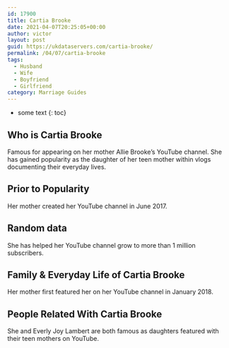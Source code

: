 ```yaml
---
id: 17900
title: Cartia Brooke
date: 2021-04-07T20:25:05+00:00
author: victor
layout: post
guid: https://ukdataservers.com/cartia-brooke/
permalink: /04/07/cartia-brooke
tags:
  - Husband
  - Wife
  - Boyfriend
  - Girlfriend
category: Marriage Guides
---
```


* some text
{: toc}


## Who is Cartia Brooke



Famous for appearing on her mother Allie Brooke&#8217;s YouTube channel. She has gained popularity as the daughter of her teen mother within vlogs documenting their everyday lives. 

                
                
                
## Prior to Popularity



Her mother created her YouTube channel in June 2017. 

                
                
                
## Random data



She has helped her YouTube channel grow to more than 1 million subscribers. 

                
                
                
## Family & Everyday Life of Cartia Brooke



Her mother first featured her on her YouTube channel in January 2018. 

                
                
                
## People Related With Cartia Brooke



She and Everly Joy Lambert are both famous as daughters featured with their teen mothers on YouTube. 

                
              
            
          
          
          